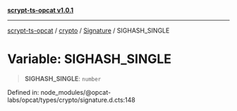 [**scrypt-ts-opcat v1.0.1**](../../../../../README.md)

***

[scrypt-ts-opcat](../../../../../README.md) / [crypto](../../../README.md) / [Signature](../README.md) / SIGHASH\_SINGLE

# Variable: SIGHASH\_SINGLE

> **SIGHASH\_SINGLE**: `number`

Defined in: node\_modules/@opcat-labs/opcat/types/crypto/signature.d.cts:148
